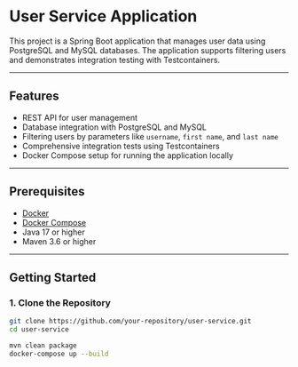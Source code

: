# User Service Application

This project is a Spring Boot application that manages user data using PostgreSQL and MySQL databases. The application supports filtering users and demonstrates integration testing with Testcontainers.

---

## Features
- REST API for user management
- Database integration with PostgreSQL and MySQL
- Filtering users by parameters like `username`, `first name`, and `last name`
- Comprehensive integration tests using Testcontainers
- Docker Compose setup for running the application locally

---

## Prerequisites
- [Docker](https://www.docker.com/)
- [Docker Compose](https://docs.docker.com/compose/)
- Java 17 or higher
- Maven 3.6 or higher

---

## Getting Started

### 1. Clone the Repository
```bash
git clone https://github.com/your-repository/user-service.git
cd user-service

mvn clean package
docker-compose up --build
